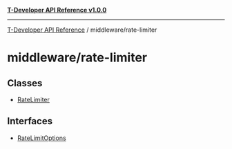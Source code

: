 [**T-Developer API Reference v1.0.0**](../../README.md)

***

[T-Developer API Reference](../../modules.md) / middleware/rate-limiter

# middleware/rate-limiter

## Classes

- [RateLimiter](classes/RateLimiter.md)

## Interfaces

- [RateLimitOptions](interfaces/RateLimitOptions.md)
